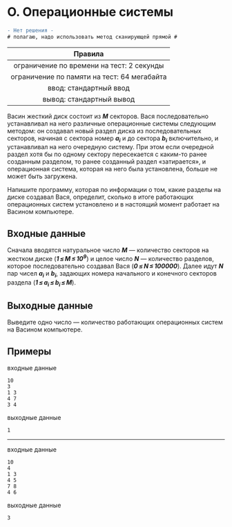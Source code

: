 # O. Операционные системы
```diff
- Нет решения -
# полагаю, надо использовать метод сканирующей прямой #
```

| Правила                                    	|
|:-------------------------------------------:|
| ограничение по времени на тест: 2 секунды   |
| ограничение по памяти на тест: 64 мегабайта |
| ввод: стандартный ввод                      |
| вывод: стандартный вывод                    |

Васин жесткий диск состоит из ***M*** секторов. Вася последовательно устанавливал на него различные операционные системы следующим методом: он создавал новый раздел диска из последовательных секторов, начиная с сектора номер ***a<sub>i</sub>*** и до сектора ***b<sub>i</sub>*** включительно, и устанавливал на него очередную систему. При этом если очередной раздел хотя бы по одному сектору пересекается с каким-то ранее созданным разделом, то ранее созданный раздел «затирается», и операционная система, которая на него была установлена, больше не может быть загружена.

Напишите программу, которая по информации о том, какие разделы на диске создавал Вася, определит, сколько в итоге работающих операционных систем установлено и в настоящий момент работает на Васином компьютере.

## Входные данные
Сначала вводятся натуральное число ***M*** — количество секторов на жестком диске (***1 ≤ M ≤ 10<sup>9</sup>***) и целое число ***N*** — количество разделов, которое последовательно создавал Вася (***0 ≤ N ≤ 100000***). Далее идут ***N*** пар чисел ***a<sub>i</sub>*** и ***b<sub>i</sub>***, задающих номера начального и конечного секторов раздела (***1 ≤ a<sub>i</sub> ≤ b<sub>i</sub> ≤ M***).

## Выходные данные
Выведите одно число — количество работающих операционных систем на Васином компьютере.

## Примеры
входные данные
```
10
3
1 3
4 7
3 4
```
выходные данные
```
1
```
---
входные данные
```
10
4
1 3
4 5
7 8
4 6
```
выходные данные
```
3
```
